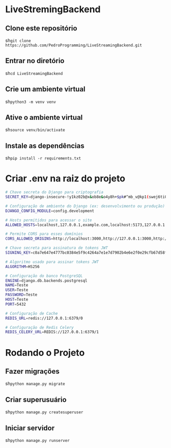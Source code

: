 # LiveStremingBackend



## Clone este repositório
sh```git clone https://github.com/PedroProgramming/LiveStreamingBackend.git```
## Entrar no diretório
sh```cd LiveStreamingBackend```
## Crie um ambiente virtual
sh```python3 -m venv venv```
## Ative o ambiente virtual
sh```source venv/bin/activate```
## Instale as dependências
sh```pip install -r requirements.txt```


# Criar .env na raiz do projeto
```bash
# Chave secreta do Django para criptografia
SECRET_KEY=django-insecure-!y1kz02b@x&ob8e&o4y8h+$pk#^mb_v@kp1(swej6ti0nm_1!0

# Configuração de ambiente do Django (ex: desenvolvimento ou produção)
DJANGO_CONFIG_MODULE=config.development

# Hosts permitidos para acessar o site
ALLOWED_HOSTS=localhost,127.0.0.1,example.com,localhost:5173,127.0.0.1:5500

# Permite CORS para esses domínios
CORS_ALLOWED_ORIGINS=http://localhost:3000,http://127.0.0.1:3000,http://localhost:5173,http://127.0.0.1:5500

# Chave secreta para assinatura de tokens JWT
SIGNING_KEY=c0a7e647e4777bc0384e5f9c4264a7e1e7d7902b4e6e2f0e29cfb67d58ff9cb0

# Algoritmo usado para assinar tokens JWT
ALGORITHM=HS256

# Configuração do banco PostgreSQL
ENGINE=django.db.backends.postgresql
NAME=Teste
USER=Teste
PASSWORD=Teste
HOST=Teste
PORT=5432

# Configuração de Cache
REDIS_URL=redis://127.0.0.1:6379/0

# Configuração de Redis Celery
REDIS_CELERY_URL=REDIS://127.0.0.1:6379/1
```

# Rodando o Projeto

## Fazer migrações
sh```python manage.py migrate```

## Criar superusuário
sh```python manage.py createsuperuser```

## Iniciar servidor
sh```python manage.py runserver```